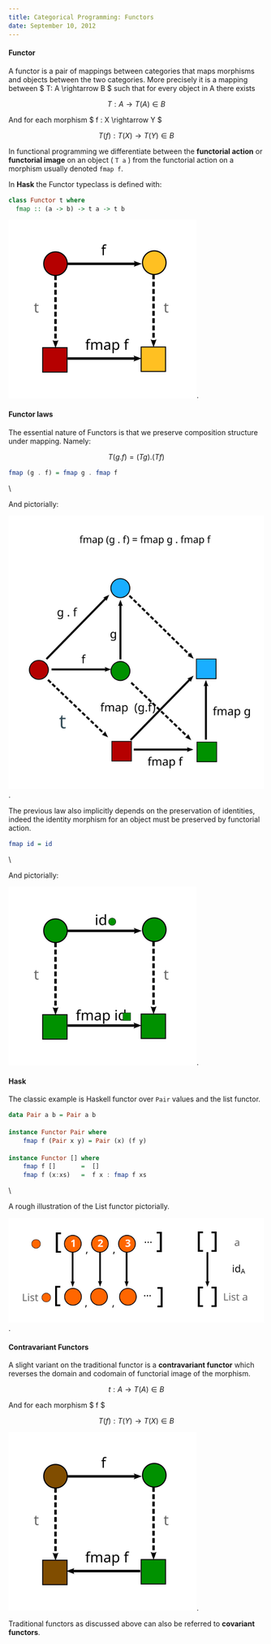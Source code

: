 ```yaml
---
title: Categorical Programming: Functors
date: September 10, 2012
---
```


#### Functor

A functor is a pair of mappings between categories that maps
morphisms and objects between the two categories. More precisely
it is a mapping between $ T: A \\rightarrow B $ such that for
every object in A there exists

$$
T: A \rightarrow T(A) \in B
$$

And for each morphism $ f : X \\rightarrow Y $

$$
T(f): T(X) \rightarrow T(Y) \in B
$$

In functional programming we differentiate between the **functorial
action** or **functorial image** on an object ( ``` T a ``` ) from the
functorial action on a morphism usually denoted ``` fmap f ```.

In **Hask** the Functor typeclass is defined with:

```haskell
class Functor t where
  fmap :: (a -> b) -> t a -> t b
```

![Illustration](/images/functor.svg).

#### Functor laws

The essential nature of Functors is that we preserve composition
structure under mapping. Namely:

$$
T ( g . f ) = (T g) . (T f)
$$

```haskell
fmap (g . f) = fmap g . fmap f
```

\

And pictorially:

![Illustration](/images/functor_comp.svg).

The previous law also implicitly depends on the preservation of
identities, indeed the identity morphism for an object must be preserved
by functorial action.

```haskell
fmap id = id
```

\

And pictorially: 

![Illustration](/images/functor_id.svg).

#### Hask

The classic example is Haskell functor over ``Pair`` values and
the list functor.

```haskell
data Pair a b = Pair a b

instance Functor Pair where
    fmap f (Pair x y) = Pair (x) (f y)

instance Functor [] where
    fmap f []       =  []
    fmap f (x:xs)   =  f x : fmap f xs
```

\

A rough illustration of the List functor pictorially.

![Illustration](/images/fmap.svg).

#### Contravariant Functors

A slight variant on the traditional functor is a **contravariant
functor** which reverses the domain and codomain of functorial
image of the morphism.

$$
t: A \rightarrow T(A) \in B
$$

And for each morphism $ f $

$$
T(f): T(Y) \rightarrow T(X) \in B
$$

![Illustration](/images/confunctor.svg).

Traditional functors as discussed above can also be referred to
**covariant functors**.
